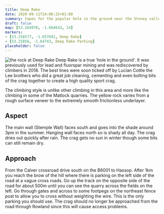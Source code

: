 ```yaml
---
title: Deep Rake 
date: 2020-09-11T14:06:25+01:00
summary: topos for the popular hole in the ground near the Stoney valley.
draft: false
map: [53.264970, -1.664643, 14]
markers:
- [53.258577, -1.657691, Deep Rake]
- [53.25856, -1.64743, Deep Rake Parking]
placeholder: false
---
```




![the rock at Deep Rake](/img/peak/stoney/deep-rake-closeup.jpg) Deep Rake is a true 'hole in the ground'. It was previously used for lead and fluorspar mining and was rediscovered by climbers in 2018. The best lines were soon ticked off by Lucian Cottle the Lee brothers who did a great job cleaning, cementing and even bolting bits of the crag together to create a high quality sport crag.

The climbing style is unlike other climbing in this area and more like the climbing in some of the Matlock quarries. The yellow rock varies from a rough surface veneer to the extremely smooth frictionless underlayer. 

## Aspect

The main wall (Stemple Wall) faces south and goes into the shade around 3pm in the summer. Hanging wall faces north so is shady all day. The crag dries out quickly after rain. The crag gets no sun in winter though some bits can still remain dry.

## Approach

From the Calver crossroad drive south on the B6001 to Hassop. After 1km you reach the brow of the hill where there is parking on the left side of the road at a vague cross roads. Go up the track on the opposite side of the road for about 500m until you can see the quarry across the fields on the left. Go through gates and across to some footpegs on the northeast fence post to allow you to cross without weighting the wire. This is the only parking you should use. The crag should no longer be approached from the road through Rowland since this will cause access problems.



<!-- 

Old directions

From Calver head south on the B6001 towards Bakewell. After a few miles enter the village of Hassop and take the first right towards Great Longstone. After about a mile take the first right turn to Rowland. Drive through the village and carry on along a narrow paved road. This splits into two with a gravel track going up sharply left. Carry on straight on to a parking place on the L under some trees.

Continue up the gravel road until this splits into two just after a cattle feeding station on the right. Look for a stile on the right which gives access to the footpath. Follow this for several hundred metres and take the track to the left to the east side of Deep Rake . Use the stile at the far end to hop over the fence and come back to the steep path with an old climbing rope that leads down to the bottom. Stemple Wall is on the right and Hanging Wall on the left. -->




